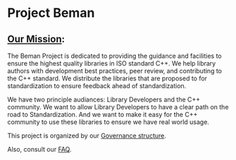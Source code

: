 # Project Beman

## [Our Mission](docs/missionstatement.md):

The Beman Project is dedicated to providing the guidance and facilities to ensure the highest quality libraries in ISO standard C++. We help library authors with development best practices, peer review, and contributing to the C++ standard. We distribute the libraries that are proposed to for standardization to ensure feedback ahead of standardization.

We have two principle audiances: Library Developers and the C++ community.  We want to allow Library Developers to have a clear path on the road to Standardization.  And we want to make it easy for the C++ community to use these libraries to ensure we have real world usage.

This project is organized by our [Governance structure](docs/governance.md).

Also, consult our [FAQ](docs/faq.md).

